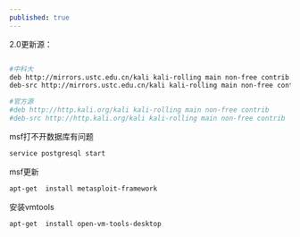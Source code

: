 ```yaml
---
published: true
---
```

2.0更新源：

```bash

#中科大
deb http://mirrors.ustc.edu.cn/kali kali-rolling main non-free contrib
deb-src http://mirrors.ustc.edu.cn/kali kali-rolling main non-free contrib

#官方源
#deb http://http.kali.org/kali kali-rolling main non-free contrib
#deb-src http://http.kali.org/kali kali-rolling main non-free contrib
```

msf打不开数据库有问题

```bash
service postgresql start
```

msf更新
```bash
apt-get  install metasploit-framework
```

安装vmtools
```bash
apt-get  install open-vm-tools-desktop
```

